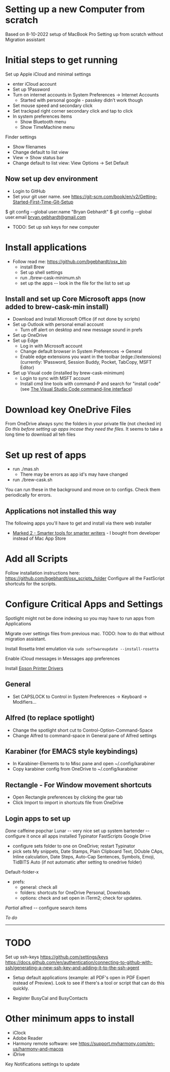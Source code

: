 # Setting up a new Computer from scratch

Based on 8-10-2022 setup of MacBook Pro
Setting up from scratch without Migration assistant


# Initial steps to get running

Set up Apple iCloud and minimal settings

- enter iCloud account
- Set up 1Password
- Turn on internet accounts in System Preferences -> Internet Accounts
    - Started with personal google - passkey didn’t work though
- Set mouse speed and secondary click
- Set trackpad right corner secondary click and tap to click
- In system preferences items
  - Show Bluetooth menu
  - Show TimeMachine menu

Finder settings

* Show filenames
* Change default to list view
* View -> Show status bar
* Change default to list view: View Options -> Set Default


## Now set up dev environment

- Login to GitHub
- Set your git user name. see https://git-scm.com/book/en/v2/Getting-Started-First-Time-Git-Setup

$ git config --global user.name "Bryan Gebhardt"
$ git config --global user.email bryan.gebhardt@gmail.com

- TODO: Set up ssh keys for new computer

# Install applications

- Follow read me: https://github.com/bgebhardt/osx_bin
    - install Brew
    - Set up shell settings
    - run ./brew-cask-minimum.sh
    - set up the apps -- look in the file for the list to set up

## Install and set up Core Microsoft apps (now added to brew-cask-min install)

- Download and Install Microsoft Office (if not done by scripts)
- Set up Outlook with personal email account
    - Turn off alert on desktop and new message sound in prefs
- Set up OneDrive
- Set up Edge
    - Log in with Microsoft account
    - Change default browser in System Preferences -> General
    - Enable edge extensions you want in the toolbar (edge://extensions) (currently: 1Password, Session Buddy, Pocket, TabCopy, MSFT Editor)
- Set up Visual code (installed by brew-cask-minimum)
    - Login to sync with MSFT account
    - Install cmd line tools with command-P and search for "install code" (see [The Visual Studio Code command-line interface](https://code.visualstudio.com/docs/editor/command-line))

# Download key OneDrive Files

From OneDrive always sync the folders in your private file (not checked in)
*Do this before setting up apps incase they need the files.*
It seems to take a long time to download all teh files

# Set up rest of apps

* run ./mas.sh
  * There may be errors as app id's may have changed
* run ./brew-cask.sh

You can run these in the background and move on to configs. Check them periodically for errors.

## Applications not installed this way

The following apps you'll have to get and install via there web installer

* [Marked 2 - Smarter tools for smarter writers](https://marked2app.com/) - I bought from developer instead of Mac App Store

# Add all Scripts

Follow installation instructions here: https://github.com/bgebhardt/osx_scripts_folder
Configure all the FastScript shortcuts for the scripts.

# Configure Critical Apps and Settings

Spotlight might not be done indexing so you may have to run apps from Applications

Migrate over settings files from previous mac.
TODO: how to do that without migration assistant.

Install Rosetta Intel emulation via `sudo softwareupdate --install-rosetta`

Enable iCloud messages in Messages app preferences

Install [Epson Printer Drivers](https://epson.com/Support/wa00607d)

## General

* Set CAPSLOCK to Control in System Preferences -> Keyboard -> Modifiers...

## Alfred (to replace spotlight)

* Change the spotlight short cut to Control-Option-Command-Space
* Change Alfred to command-space in General pane of Alfred settings

## Karabiner (for EMACS style keybindings)

* In Karabiner-Elements to to Misc pane and open ~/.config/karabiner
* Copy karabiner config from OneDrive to ~/.config/karabiner

## Rectangle - For Window movement shortcuts

* Open Rectangle preferences by clicking the gear tab
* Click Import to import in shortcuts file from OneDrive


## Login apps to set up

*Done*
caffeine 
popchar
Lunar -- very nice set up system
bartender -- configure it once all apps installed
Typinator 
FastScripts
Google Drive

* configure sets folder to one on OneDrive; restart Typinator
* pick sets My snippets, Date Stamps, Plain Clipboard Text, DOuble CAps, Inline calculation, Date Steps, Auto-Cap Sentences, Symbols, Emoji, TidBITS Auto (if not automatic after setting to onedrive folder)

Default-folder-x

* prefs: 
    * general: check all
    * folders: shortcuts for OneDrive Personal, Downloads
    * options: check and set open in iTerm2; check for updates.

*Partial*
alfred -- configure search items

*To do*



---

# TODO

Set up ssh-keys
https://github.com/settings/keys
https://docs.github.com/en/authentication/connecting-to-github-with-ssh/generating-a-new-ssh-key-and-adding-it-to-the-ssh-agent

* Setup default applications (example: all PDF's open in PDF Expert instead of Preview). Look to see if there's a tool or script that can do this quickly.

* Register BusyCal and BusyContacts



# Other minimum apps to install

- iClock
- Adobe Reader
- Harmony remote software: see https://support.myharmony.com/en-us/harmony-and-macos
- iDrive


Key Notifications settings to update
